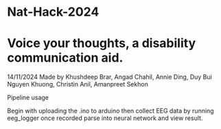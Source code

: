 # Nat-Hack-2024
# Voice your thoughts, a disability communication aid.
  14/11/2024
  Made by Khushdeep Brar, Angad Chahil, Annie Ding, Duy Bui Nguyen Khuong, Christin Anil, Amanpreet Sekhon


Pipeline usage

Begin with uploading the .ino to arduino then collect EEG data by running eeg_logger once recorded parse into neural network and view result.
